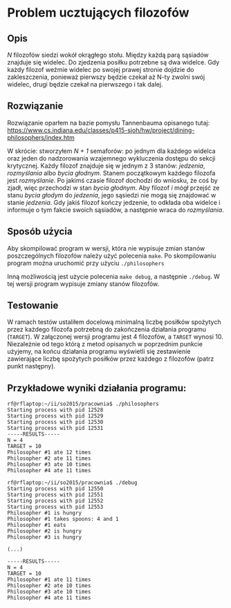 Problem ucztujących filozofów
============

Opis
----
*N* filozofów siedzi wokół okrągłego stołu. Między każdą parą sąsiadów znajduje się widelec.
Do zjedzenia posiłku potrzebne są dwa widelce. Gdy każdy filozof weźmie widelec po swojej prawej
stronie dojdzie do zakleszczenia, ponieważ pierwszy będzie czekał aż N-ty zwolni swój widelec, drugi będzie
czekał na pierwszego i tak dalej.

Rozwiązanie
-----
Rozwiązanie oparłem na bazie pomysłu Tannenbauma opisanego tutaj:
https://www.cs.indiana.edu/classes/p415-sjoh/hw/project/dining-philosophers/index.htm

W skrócie: stworzyłem *N + 1* semaforów: po jednym dla każdego widelca oraz jeden do nadzorowania wzajemnego 
wykluczenia dostępu do sekcji krytycznej. Każdy filozof znajduje się w jednym z 3 stanów: *jedzenia*, *rozmyślania* albo 
*bycia głodnym*. Stanem początkowym każdego filozofa jest *rozmyślanie*. Po jakimś czasie filozof dochodzi do wniosku, 
że coś by zjadł, więc przechodzi w stan *bycia głodnym*. Aby filozof *i* mógł przejść ze stanu *bycia głodym* do *jedzenia*, 
jego sąsiedzi nie mogą się znajdować w stanie *jedzenia*. Gdy jakiś filozof kończy jedzenie, to odkłada oba widelce 
i informuje o tym fakcie swoich sąsiadów, a następnie wraca do *rozmyślania*.

Sposób użycia
-----
Aby skompilować program w wersji, która nie wypisuje zmian stanów poszczególnych filozofów należy użyć polecenia
`make`. Po skompilowaniu program można uruchomić przy użyciu `./philosophers`

Inną możliwością jest użycie polecenia `make debug`, a następnie `./debug`. W tej wersji program wypisuje zmiany stanów 
filozofów.

Testowanie
-------
W ramach testów ustaliłem docelową minimalną liczbę posiłków spożytych przez każdego filozofa potrzebną do zakończenia
działania programu (`TARGET`). W załączonej wersji programu jest 4 filozofów, a `TARGET` wynosi 10. Niezależnie od
tego którą z metod opisanych w poprzednim punkcie użyjemy, na końcu działania programu wyświetli się zestawienie
zawierające liczbę spożytych posiłków przez każdego z filozofów (patrz punkt następny).

Przykładowe wyniki działania programu:
--------
```
rf@rflaptop:~/ii/so2015/pracownia$ ./philosophers 
Starting process with pid 12528
Starting process with pid 12529
Starting process with pid 12530
Starting process with pid 12531
-----RESULTS-----
N = 4
TARGET = 10
Philosopher #1 ate 12 times
Philosopher #2 ate 11 times
Philosopher #3 ate 10 times
Philosopher #4 ate 11 times
```
```
rf@rflaptop:~/ii/so2015/pracownia$ ./debug 
Starting process with pid 12550
Starting process with pid 12551
Starting process with pid 12552
Starting process with pid 12553
Philosopher #1 is hungry
Philosopher #1 takes spoons: 4 and 1
Philosopher #1 eats
Philosopher #2 is hungry
Philosopher #3 is hungry

(...)

-----RESULTS-----
N = 4
TARGET = 10
Philosopher #1 ate 11 times
Philosopher #2 ate 10 times
Philosopher #3 ate 10 times
Philosopher #4 ate 11 times
```
